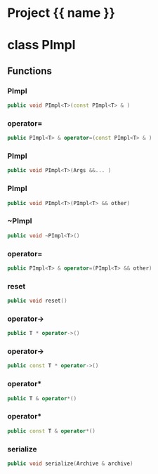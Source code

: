 <script setup>
import {useRoute} from 'vitepress'
const {path} = useRoute()
const tokens = path.split('/')
const words = tokens[2].split('-');
for (let i = 0; i < words.length; i++) {
    words[i] = words[i].charAt(0).toUpperCase() + words[i].slice(1);
    words[i] = words[i].replace('geode', 'Geode')
}
const name = words.join('-');
</script>
# Project {{ name }}

# class PImpl


## Functions

### PImpl

```cpp
public void PImpl<T>(const PImpl<T> & )
```


### operator=

```cpp
public PImpl<T> & operator=(const PImpl<T> & )
```


### PImpl

```cpp
public void PImpl<T>(Args &&... )
```


### PImpl

```cpp
public void PImpl<T>(PImpl<T> && other)
```


### ~PImpl

```cpp
public void ~PImpl<T>()
```


### operator=

```cpp
public PImpl<T> & operator=(PImpl<T> && other)
```


### reset

```cpp
public void reset()
```


### operator->

```cpp
public T * operator->()
```


### operator->

```cpp
public const T * operator->()
```


### operator*

```cpp
public T & operator*()
```


### operator*

```cpp
public const T & operator*()
```


### serialize

```cpp
public void serialize(Archive & archive)
```




